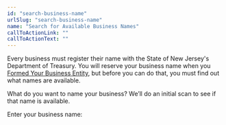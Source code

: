```yaml
---
id: "search-business-name"
urlSlug: "search-business-name"
name: "Search for Available Business Names"
callToActionLink: ""
callToActionText: ""
---
```


Every business must register their name with the State of New Jersey's Department of Treasury. You will reserve your business name when you [Formed Your Business Entity](task/form-business-entity), but before you can do that, you must find out what names are available.  

What do you want to name your business? We’ll do an initial scan to see if that name is available. 

Enter your business name:
